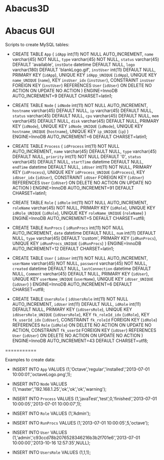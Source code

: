 Abacus3D
========

Abacus GUI
==========

Scripts to create MySQL tables:

- CREATE TABLE `App` (
  `idApp` int(11) NOT NULL AUTO_INCREMENT,
  `name` varchar(45) NOT NULL,
  `type` varchar(45) NOT NULL,
  `status` varchar(45) DEFAULT 'available',
  `instDate` datetime DEFAULT NULL,
  `logo` varchar(180) DEFAULT 'blankLogo.gif',
  `instUser` int(11) DEFAULT NULL,
  PRIMARY KEY (`idApp`),
  UNIQUE KEY `idApp_UNIQUE` (`idApp`),
  UNIQUE KEY `name_UNIQUE` (`name`),
  KEY `insUser_idx` (`instUser`),
  CONSTRAINT `insUser` FOREIGN KEY (`instUser`) REFERENCES `User` (`idUser`) ON DELETE NO ACTION ON UPDATE NO ACTION
) ENGINE=InnoDB AUTO_INCREMENT=9 DEFAULT CHARSET=latin1;

- CREATE TABLE `Node` (
  `idNode` int(11) NOT NULL AUTO_INCREMENT,
  `hostname` varchar(45) DEFAULT NULL,
  `ip` varchar(45) DEFAULT NULL,
  `status` varchar(45) DEFAULT NULL,
  `cpu` varchar(45) DEFAULT NULL,
  `mem` varchar(45) DEFAULT NULL,
  `disk` varchar(45) DEFAULT NULL,
  PRIMARY KEY (`idNode`),
  UNIQUE KEY `idNode_UNIQUE` (`idNode`),
  UNIQUE KEY `hostname_UNIQUE` (`hostname`),
  UNIQUE KEY `ip_UNIQUE` (`ip`)
) ENGINE=InnoDB AUTO_INCREMENT=6 DEFAULT CHARSET=latin1;

- CREATE TABLE `Process` (
  `idProcess` int(11) NOT NULL AUTO_INCREMENT,
  `name` varchar(45) DEFAULT NULL,
  `type` varchar(45) DEFAULT NULL,
  `priority` int(11) NOT NULL DEFAULT '0',
  `status` varchar(45) DEFAULT NULL,
  `startTime` datetime DEFAULT NULL,
  `endTime` datetime DEFAULT NULL,
  `idUser` int(11) NOT NULL,
  PRIMARY KEY (`idProcess`),
  UNIQUE KEY `idProcess_UNIQUE` (`idProcess`),
  KEY `idUser_idx` (`idUser`),
  CONSTRAINT `idUser` FOREIGN KEY (`idUser`) REFERENCES `User` (`idUser`) ON DELETE NO ACTION ON UPDATE NO ACTION
) ENGINE=InnoDB AUTO_INCREMENT=91 DEFAULT CHARSET=latin1;

- CREATE TABLE `Role` (
  `idRole` int(11) NOT NULL AUTO_INCREMENT,
  `roleName` varchar(45) NOT NULL,
  PRIMARY KEY (`idRole`),
  UNIQUE KEY `idRole_UNIQUE` (`idRole`),
  UNIQUE KEY `roleName_UNIQUE` (`roleName`)
) ENGINE=InnoDB AUTO_INCREMENT=5 DEFAULT CHARSET=utf8;

- CREATE TABLE `RunProcs` (
  `idRunProcs` int(11) NOT NULL AUTO_INCREMENT,
  `date` datetime DEFAULT NULL,
  `num` int(11) DEFAULT NULL,
  `type` varchar(45) DEFAULT 'custom',
  PRIMARY KEY (`idRunProcs`),
  UNIQUE KEY `idRunProcs_UNIQUE` (`idRunProcs`)
) ENGINE=InnoDB AUTO_INCREMENT=12 DEFAULT CHARSET=latin1;

- CREATE TABLE `User` (
  `idUser` int(11) NOT NULL AUTO_INCREMENT,
  `userName` varchar(45) NOT NULL,
  `password` varchar(45) NOT NULL,
  `created` datetime DEFAULT NULL,
  `lastConnection` datetime DEFAULT NULL,
  `Comment` varchar(45) DEFAULT NULL,
  PRIMARY KEY (`idUser`),
  UNIQUE KEY `userName_UNIQUE` (`userName`),
  UNIQUE KEY `idUser_UNIQUE` (`idUser`)
) ENGINE=InnoDB AUTO_INCREMENT=6 DEFAULT CHARSET=utf8;

- CREATE TABLE `UsersRole` (
  `idUsersRole` int(11) NOT NULL AUTO_INCREMENT,
  `idUser` int(11) DEFAULT NULL,
  `idRole` int(11) DEFAULT NULL,
  PRIMARY KEY (`idUsersRole`),
  UNIQUE KEY `idUsersRole_UNIQUE` (`idUsersRole`),
  KEY `fk_roleId_idx` (`idRole`),
  KEY `fk_userId_idx` (`idUser`),
  CONSTRAINT `fk_roleId` FOREIGN KEY (`idRole`) REFERENCES `Role` (`idRole`) ON DELETE NO ACTION ON UPDATE NO ACTION,
  CONSTRAINT `fk_userId` FOREIGN KEY (`idUser`) REFERENCES `User` (`idUser`) ON DELETE NO ACTION ON UPDATE NO ACTION
) ENGINE=InnoDB AUTO_INCREMENT=43 DEFAULT CHARSET=utf8;

===========

Examples to create data:

- INSERT INTO `App` VALUES (1,'Octave','regular','installed','2013-07-01 10:00:01','octaveLogo.png',1);

- INSERT INTO `Node` VALUES (1,'master','192.168.1.25','ok','ok','ok','warning');

- INSERT INTO `Process` VALUES (1,'javaTest','test',0,'finished','2013-07-01 10:00:05','2013-07-01 10:00:07',1);

- INSERT INTO `Role` VALUES (1,'Admin');

- INSERT INTO `RunProcs` VALUES (1,'2013-07-01 10:00:05',5,'octave');

- INSERT INTO `User` VALUES (1,'admin','c93ccd78b2076528346216b3b2f701e6','2013-07-01 10:00:00','2013-10-16 12:57:35',NULL);

- INSERT INTO `UsersRole` VALUES (1,1,1);




